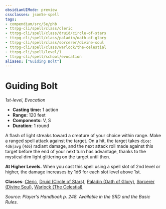 ```yaml
---
obsidianUIMode: preview
cssclasses: json5e-spell
tags:
- compendium/src/5e/phb
- ttrpg-cli/spell/class/cleric
- ttrpg-cli/spell/class/druid/circle-of-stars
- ttrpg-cli/spell/class/paladin/oath-of-glory
- ttrpg-cli/spell/class/sorcerer/divine-soul
- ttrpg-cli/spell/class/warlock/the-celestial
- ttrpg-cli/spell/level/1
- ttrpg-cli/spell/school/evocation
aliases: ["Guiding Bolt"]
---
```

# Guiding Bolt
*1st-level, Evocation*  

- **Casting time:** 1 action
- **Range:** 120 feet
- **Components:** V, S
- **Duration:** 1 round

A flash of light streaks toward a creature of your choice within range. Make a ranged spell attack against the target. On a hit, the target takes `dice: 4d6|avg` (`4d6`) radiant damage, and the next attack roll made against this target before the end of your next turn has advantage, thanks to the mystical dim light glittering on the target until then.

**At Higher Levels.** When you cast this spell using a spell slot of 2nd level or higher, the damage increases by 1d6 for each slot level above 1st.

**Classes**: [Cleric](compendium/classes/cleric.md), [Druid (Circle of Stars)](compendium/classes/druid-circle-of-stars-tce.md), [Paladin (Oath of Glory)](compendium/classes/paladin-oath-of-glory-tce.md), [Sorcerer (Divine Soul)](compendium/classes/sorcerer-divine-soul-xge.md), [Warlock (The Celestial)](compendium/classes/warlock-the-celestial-xge.md)

*Source: Player's Handbook p. 248. Available in the SRD and the Basic Rules.*